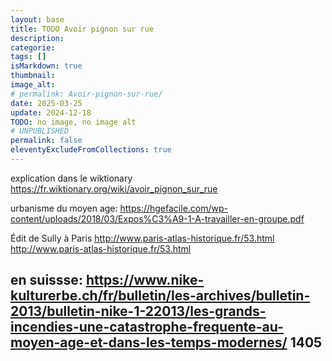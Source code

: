 ```yaml
---
layout: base
title: TODO Avoir pignon sur rue
description: 
categorie: 
tags: []
isMarkdown: true
thumbnail: 
image_alt: 
# permalink: Avoir-pignon-sur-rue/
date: 2025-03-25
update: 2024-12-18
TODO: no image, no image alt
# UNPUBLISHED
permalink: false
eleventyExcludeFromCollections: true
---
```




explication dans le wiktionary
https://fr.wiktionary.org/wiki/avoir_pignon_sur_rue

urbanisme du moyen age:
https://hgefacile.com/wp-content/uploads/2018/03/Expos%C3%A9-1-A-travailler-en-groupe.pdf

Édit de Sully à Paris http://www.paris-atlas-historique.fr/53.html
http://www.paris-atlas-historique.fr/53.html

en suissse: https://www.nike-kulturerbe.ch/fr/bulletin/les-archives/bulletin-2013/bulletin-nike-1-22013/les-grands-incendies-une-catastrophe-frequente-au-moyen-age-et-dans-les-temps-modernes/ 1405
---